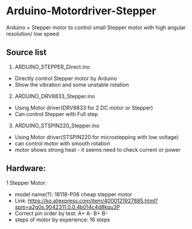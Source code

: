 # Arduino-Motordriver-Stepper


Arduino + Stepper motor to control small Stepper motor with high angular resolution/ low speed


## Source list

1. ARDUINO_STEPPER_Direct.ino
 * Directly control Stepper motor by Arduino
 * Show the vibration and some unstable rotation  
2. ARDUINO_DRV8833_Stepper.ino
 * Using Motor driver(DRV8833 for 2 DC motor or Stepper)
 * Can control Stepper with Full step
3. ARDUINO_STSPIN220_Stepper.ino
 * Using Motor driver(STSPIN220 for microstepping with low voltage)
 * can control motor with smooth rotation
 * motor shows strong heat - it seems need to check current or power

## Hardware:

1 Stepper Motor: 
 * model name(?): 18118-P06 cheap stepper motor
 * Link: https://ko.aliexpress.com/item/4000121927885.html?spm=a2g0s.9042311.0.0.4b014c4d8kqu3P
 * Correct pin order by test: A+ A- B+ B-
 * steps of motor by experience: 16 steps 
 
